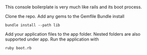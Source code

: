 This console boilerplate is very much like rails and its boot process.


Clone the repo.
Add any gems to the Gemfile
Bundle install

```
bundle install --path lib
```

Add your application files to the app folder.  Nested folders are also supported under app.
Run the application with

```
ruby boot.rb
```

